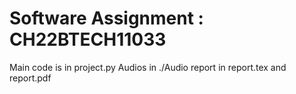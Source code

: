 # Software Assignment : CH22BTECH11033
Main code is in project.py
Audios in ./Audio
report in report.tex and report.pdf

